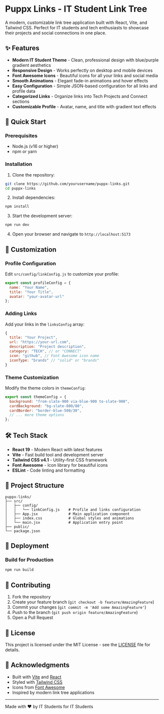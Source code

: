 # Puppx Links - IT Student Link Tree

A modern, customizable link tree application built with React, Vite, and Tailwind CSS. Perfect for IT students and tech enthusiasts to showcase their projects and social connections in one place.

## ✨ Features

- **Modern IT Student Theme** - Clean, professional design with blue/purple gradient aesthetics
- **Responsive Design** - Works perfectly on desktop and mobile devices
- **Font Awesome Icons** - Beautiful icons for all your links and social media
- **Smooth Animations** - Elegant fade-in animations and hover effects
- **Easy Configuration** - Simple JSON-based configuration for all links and profile data
- **Categorized Links** - Organize links into Tech Projects and Connect sections
- **Customizable Profile** - Avatar, name, and title with gradient text effects

## 🚀 Quick Start

### Prerequisites

- Node.js (v16 or higher)
- npm or yarn

### Installation

1. Clone the repository:
```bash
git clone https://github.com/yourusername/puppx-links.git
cd puppx-links
```

2. Install dependencies:
```bash
npm install
```

3. Start the development server:
```bash
npm run dev
```

4. Open your browser and navigate to `http://localhost:5173`

## 🎨 Customization

### Profile Configuration

Edit `src/config/linkConfig.js` to customize your profile:

```javascript
export const profileConfig = {
  name: "Your Name",
  title: "Your Title",
  avatar: "your-avatar-url"
};
```

### Adding Links

Add your links in the `linksConfig` array:

```javascript
{
  title: "Your Project",
  url: "https://your-url.com",
  description: "Project description",
  category: "TECH", // or "CONNECT"
  icon: "github", // Font Awesome icon name
  iconType: "brands" // "solid" or "brands"
}
```

### Theme Customization

Modify the theme colors in `themeConfig`:

```javascript
export const themeConfig = {
  background: "from-slate-900 via-blue-900 to-slate-900",
  cardBackground: "bg-slate-800/80",
  cardBorder: "border-blue-500/30",
  // ... more theme options
};
```

## 🛠️ Tech Stack

- **React 19** - Modern React with latest features
- **Vite** - Fast build tool and development server
- **Tailwind CSS v4.1** - Utility-first CSS framework
- **Font Awesome** - Icon library for beautiful icons
- **ESLint** - Code linting and formatting

## 📁 Project Structure

```
puppx-links/
├── src/
│   ├── config/
│   │   └── linkConfig.js    # Profile and links configuration
│   ├── App.jsx              # Main application component
│   ├── index.css            # Global styles and animations
│   └── main.jsx             # Application entry point
├── public/
└── package.json
```

## 🎯 Deployment

### Build for Production

```bash
npm run build
```

## 🤝 Contributing

1. Fork the repository
2. Create your feature branch (`git checkout -b feature/AmazingFeature`)
3. Commit your changes (`git commit -m 'Add some AmazingFeature'`)
4. Push to the branch (`git push origin feature/AmazingFeature`)
5. Open a Pull Request

## 📄 License

This project is licensed under the MIT License - see the [LICENSE](LICENSE) file for details.

## 🙏 Acknowledgments

- Built with [Vite](https://vitejs.dev/) and [React](https://reactjs.org/)
- Styled with [Tailwind CSS](https://tailwindcss.com/)
- Icons from [Font Awesome](https://fontawesome.com/)
- Inspired by modern link tree applications

---

Made with ❤️ by IT Students for IT Students
